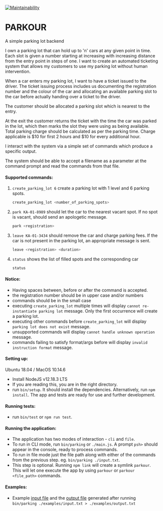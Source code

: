 [![Maintainability](https://api.codeclimate.com/v1/badges/1f584252a4b3b6b75766/maintainability)](https://codeclimate.com/github/cr92/parkour/maintainability)

# PARKOUR
A simple parking lot backend

I own a parking lot that can hold up to 'n' cars at any given point in time. Each slot is given a number starting at increasing with increasing distance from the entry point in steps of one. I want to create an automated ticketing system that allows my customers to use my parking lot without human intervention.

When a car enters my parking lot, I want to have a ticket issued to the driver. The ticket issuing process includes us documenting the registration number and the colour of the car and allocating an available parking slot to the car before actually handing over a ticket to the driver.

The customer should be allocated a parking slot which is nearest to the entry.

At the exit the customer returns the ticket with the time the car was parked in the lot, which then marks the slot they were using as being available. Total parking charge should be calculated as per the parking time. Charge applicable is $10 for first 2 hours and $10 for every additional hour.

I interact with the system via a simple set of commands which produce a specific output.

The system should be able to accept a filename as a parameter at the command prompt and read the commands from that file.


#### Supported commands:
1. `create_parking_lot 6` create a parking lot with 1 level and 6 parking spots.
    ```sh
    create_parking_lot <number_of_parking_spots>
    ```
    
2. `park KA-01-8989` should let the car to the nearest vacant spot. If no spot is vacant, should send an apologetic message.
    ```sh
    park <registration>
    ```
    
3. `leave KA-01-3434` should remove the car and charge parking fees. If the car is not present in the parking lot, an appropriate message is sent.
    ```sh
    leave <registration> <duration>
    ```

4. `status` shows the list of filled spots and the corresponding car
    ```sh
    status
    ```


#### Notice:
- Having spaces between, before or after the command is accepted.
- the registration number should be in upper case and/or numbers
- commands should be in the small case
- executing `create_parking_lot` multiple times will display `cannot re-instantiate parking lot` message. Only the first occurrence will create a parking lot.
- executing other commands before `create_parking_lot` will display `parking lot does not exist` message.
- unsupported commands will display `cannot handle unknown operation` message.
- commands failing to satisfy format/args before will display `invalid instruction format` message.


#### Setting up:
Ubuntu 18.04 / MacOS 10.14.6
- Install NodeJS v12.18.3 LTS
- If you are reading this, you are in the right directory.
- run `bin/setup`. It should install the dependencies. Alternatively, run `npm install`.
The app and tests are ready for use and further development.


#### Running tests:
- run `bin/test` or `npm run test`.


#### Running the application:
- The application has two modes of interaction - `cli` and `file`.
- To run in CLI mode, run `bin/parking` or `./main.js`. A prompt `psh>` should appear in the console, ready to process commands.
- To run in file mode just the file path along with either of the commands from the previous step. eg. `bin/parking ./input.txt`.
- This step is optional. Running `npm link` will create a symlink `parkour`. This will let one execute the app by using `parkour` or `parkour <file_path>` commands.


#### Examples:
- Example [input file](examples/input.txt) and the [output file](examples/output.txt) generated after running `bin/parking ./examples/input.txt > ./examples/output.txt`


